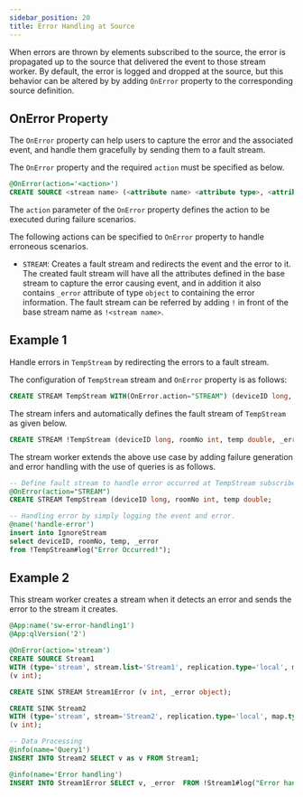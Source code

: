 ```yaml
---
sidebar_position: 20
title: Error Handling at Source
---
```


When errors are thrown by elements subscribed to the source, the error is propagated up to the source that delivered the event to those stream worker. By default, the error is logged and dropped at the source, but this behavior can be altered by by adding `OnError` property to the corresponding source definition.

## OnError Property

The `OnError` property can help users to capture the error and the associated event, and handle them gracefully by sending them to a fault stream.

The `OnError` property and the required `action` must be specified as below.

```sql
@OnError(action='<action>')
CREATE SOURCE <stream name> (<attribute name> <attribute type>, <attribute name> <attribute type>, ... );
```

The `action` parameter of the `OnError` property defines the action to be executed during failure scenarios.

The following actions can be specified to `OnError` property to handle erroneous scenarios.

- `STREAM`: Creates a fault stream and redirects the event and the error to it. The created fault stream will have all the attributes defined in the base stream to capture the error causing event, and in addition it also contains `_error` attribute of type `object` to containing the error information. The fault stream can be referred by adding `!` in front of the base stream name as `!<stream name>`.

## Example 1

Handle errors in `TempStream` by redirecting the errors to a fault stream.

The configuration of `TempStream` stream and `OnError` property is as follows:

```sql
CREATE STREAM TempStream WITH(OnError.action="STREAM") (deviceID long, roomNo int, temp double;
```

The stream infers and automatically defines the fault stream of `TempStream` as given below.

```sql
CREATE STREAM !TempStream (deviceID long, roomNo int, temp double, _error object);
```

The stream worker extends the above use case by adding failure generation and error handling with the use of queries is as follows.

```sql
-- Define fault stream to handle error occurred at TempStream subscribers
@OnError(action="STREAM")
CREATE STREAM TempStream (deviceID long, roomNo int, temp double;

-- Handling error by simply logging the event and error.
@name('handle-error')
insert into IgnoreStream
select deviceID, roomNo, temp, _error
from !TempStream#log("Error Occurred!");
```

## Example 2

This stream worker creates a stream when it detects an error and sends the error to the stream it creates.

```sql
@App:name('sw-error-handling1')
@App:qlVersion('2')

@OnError(action='stream')
CREATE SOURCE Stream1
WITH (type='stream', stream.list='Stream1', replication.type='local', map.type='json')
(v int);

CREATE SINK STREAM Stream1Error (v int, _error object);

CREATE SINK Stream2
WITH (type='stream', stream='Stream2', replication.type='local', map.type='json')
(v int);

-- Data Processing
@info(name='Query1')
INSERT INTO Stream2 SELECT v as v FROM Stream1;

@info(name='Error handling')
INSERT INTO Stream1Error SELECT v, _error  FROM !Stream1#log("Error handling");
```
